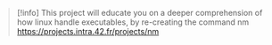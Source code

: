 
> [!info] 
> This project will educate you on a deeper comprehension of how linux handle executables, by re-creating the command nm
> https://projects.intra.42.fr/projects/nm

